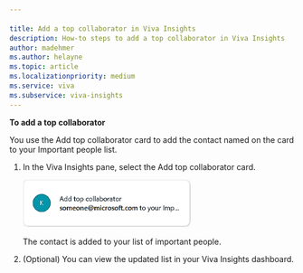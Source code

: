 ```yaml
---

title: Add a top collaborator in Viva Insights
description: How-to steps to add a top collaborator in Viva Insights 
author: madehmer
ms.author: helayne
ms.topic: article
ms.localizationpriority: medium 
ms.service: viva
ms.subservice: viva-insights
---
```


**To add a top collaborator**

You use the Add top collaborator card to add the contact named on the card to your Important people list.

1. In the Viva Insights pane, select the Add top collaborator card.

    ![Add top collaborator card.](../../Images/mya/use/Add-top-collaborator-ed.png)

    The contact is added to your list of important people.

2. (Optional) You can view the updated list in your Viva Insights dashboard.  